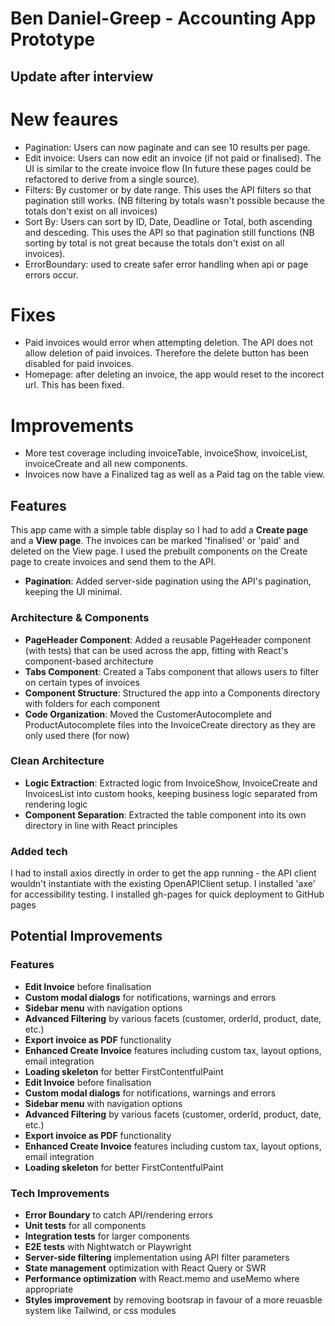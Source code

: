 # Ben Daniel-Greep - Accounting App Prototype

## Update after interview

# New feaures

- Pagination: Users can now paginate and can see 10 results per page.
- Edit invoice: Users can now edit an invoice (if not paid or finalised). The UI is similar to the create invoice flow (In future these pages could be refactored to derive from a single source).
- Filters: By customer or by date range. This uses the API filters so that pagination still works. (NB filtering by totals wasn't possible because the totals don't exist on all invoices)
- Sort By: Users can sort by ID, Date, Deadline or Total, both ascending and desceding. This uses the API so that pagination still functions (NB sorting by total is not great because the totals don't exist on all invoices).
- ErrorBoundary: used to create safer error handling when api or page errors occur.

# Fixes

- Paid invoices would error when attempting deletion. The API does not allow deletion of paid invoices. Therefore the delete button has been disabled for paid invoices.
- Homepage: after deleting an invoice, the app would reset to the incorect url. This has been fixed.

# Improvements
- More test coverage including invoiceTable, invoiceShow, invoiceList, invoiceCreate and all new components.
- Invoices now have a Finalized tag as well as a Paid tag on the table view. 


## Features

This app came with a simple table display so I had to add a **Create page** and a **View page**. The invoices can be marked 'finalised' or 'paid' and deleted on the View page. I used the prebuilt components on the Create page to create invoices and send them to the API.

- **Pagination**: Added server-side pagination using the API's pagination, keeping the UI minimal.



### Architecture & Components

- **PageHeader Component**: Added a reusable PageHeader component (with tests) that can be used across the app, fitting with React's component-based architecture
- **Tabs Component**: Created a Tabs component that allows users to filter on certain types of invoices
- **Component Structure**: Structured the app into a Components directory with folders for each component
- **Code Organization**: Moved the CustomerAutocomplete and ProductAutocomplete files into the InvoiceCreate directory as they are only used there (for now)

### Clean Architecture

- **Logic Extraction**: Extracted logic from InvoiceShow, InvoiceCreate and InvoicesList into custom hooks, keeping business logic separated from rendering logic
- **Component Separation**: Extracted the table component into its own directory in line with React principles

### Added tech

I had to install axios directly in order to get the app running - the API client wouldn't instantiate with the existing OpenAPIClient setup. 
I installed 'axe' for accessibility testing.
I installed gh-pages for quick deployment to GitHub pages

## Potential Improvements

### Features

- **Edit Invoice** before finalisation
- **Custom modal dialogs** for notifications, warnings and errors
- **Sidebar menu** with navigation options
- **Advanced Filtering** by various facets (customer, orderId, product, date, etc.)
- **Export invoice as PDF** functionality
- **Enhanced Create Invoice** features including custom tax, layout options, email integration
- **Loading skeleton** for better FirstContentfulPaint
- **Edit Invoice** before finalisation
- **Custom modal dialogs** for notifications, warnings and errors
- **Sidebar menu** with navigation options
- **Advanced Filtering** by various facets (customer, orderId, product, date, etc.)
- **Export invoice as PDF** functionality
- **Enhanced Create Invoice** features including custom tax, layout options, email integration
- **Loading skeleton** for better FirstContentfulPaint

### Tech Improvements

- **Error Boundary** to catch API/rendering errors
- **Unit tests** for all components
- **Integration tests** for larger components
- **E2E tests** with Nightwatch or Playwright
- **Server-side filtering** implementation using API filter parameters
- **State management** optimization with React Query or SWR
- **Performance optimization** with React.memo and useMemo where appropriate
- **Styles improvement** by removing bootsrap in favour of a more reuasble system like Tailwind, or css modules